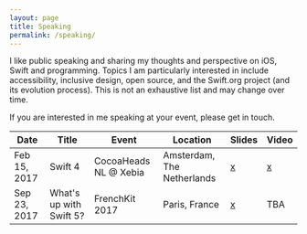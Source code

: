 ```yaml
---
layout: page
title: Speaking
permalink: /speaking/
---
```


I like public speaking and sharing my thoughts and perspective on iOS, Swift and programming. Topics I am particularly interested in include accessibility, inclusive design, open source, and the Swift.org project (and its evolution process). This is not an exhaustive list and may change over time.

If you are interested in me speaking at your event, please get in touch.

| Date         | Title                   | Event                 | Location                   | Slides                                                       | Video |
|--------------|-------------------------|-----------------------|----------------------------|--------------------------------------------------------------|-------|
| Feb 15, 2017 | Swift 4                 | CocoaHeads NL @ Xebia | Amsterdam, The Netherlands | [x](https://speakerdeck.com/basthomas/swift-4)               | [x](https://www.youtube.com/watch?v=XXqZaKodLfA)     |
| Sep 23, 2017 | What's up with Swift 5? | FrenchKit 2017        | Paris, France              | [x](https://speakerdeck.com/basthomas/whats-up-with-swift-5) | TBA   |
